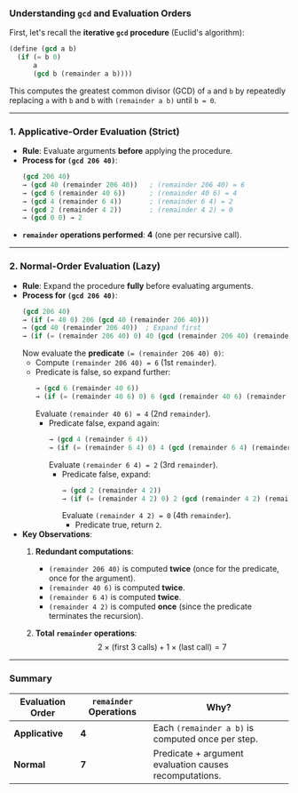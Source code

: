 ### **Understanding `gcd` and Evaluation Orders**

First, let's recall the **iterative `gcd` procedure** (Euclid's algorithm):
``` lisp
(define (gcd a b)
  (if (= b 0)
      a
      (gcd b (remainder a b))))
```

This computes the greatest common divisor (GCD) of `a` and `b` by repeatedly replacing `a` with `b` and `b` with `(remainder a b)` until `b = 0`.

---

### **1. Applicative-Order Evaluation (Strict)**
- **Rule**: Evaluate arguments **before** applying the procedure.
- **Process for `(gcd 206 40)`**:
  ``` lisp
  (gcd 206 40)
  → (gcd 40 (remainder 206 40))   ; (remainder 206 40) = 6
  → (gcd 6 (remainder 40 6))      ; (remainder 40 6) = 4
  → (gcd 4 (remainder 6 4))       ; (remainder 6 4) = 2
  → (gcd 2 (remainder 4 2))       ; (remainder 4 2) = 0
  → (gcd 0 0) → 2
  ```
- **`remainder` operations performed**: **4** (one per recursive call).

---

### **2. Normal-Order Evaluation (Lazy)**
- **Rule**: Expand the procedure **fully** before evaluating arguments.
- **Process for `(gcd 206 40)`**:
  ```lisp
  (gcd 206 40)
  → (if (= 40 0) 206 (gcd 40 (remainder 206 40)))
  → (gcd 40 (remainder 206 40))  ; Expand first
  → (if (= (remainder 206 40) 0) 40 (gcd (remainder 206 40) (remainder 40 (remainder 206 40))))
  ```
  Now evaluate the **predicate** `(= (remainder 206 40) 0)`:
  - Compute `(remainder 206 40) = 6` (1st `remainder`).
  - Predicate is false, so expand further:
    ``` lisp
    → (gcd 6 (remainder 40 6))
    → (if (= (remainder 40 6) 0) 6 (gcd (remainder 40 6) (remainder 6 (remainder 40 6))))
    ```
    Evaluate `(remainder 40 6) = 4` (2nd `remainder`).
    - Predicate false, expand again:
      ```lisp
      → (gcd 4 (remainder 6 4))
      → (if (= (remainder 6 4) 0) 4 (gcd (remainder 6 4) (remainder 4 (remainder 6 4))))
      ```
      Evaluate `(remainder 6 4) = 2` (3rd `remainder`).
      - Predicate false, expand:
        ```lisp
        → (gcd 2 (remainder 4 2))
        → (if (= (remainder 4 2) 0) 2 (gcd (remainder 4 2) (remainder 2 (remainder 4 2))))
        ```
        Evaluate `(remainder 4 2) = 0` (4th `remainder`).
        - Predicate true, return `2`.
- **Key Observations**:
  1. **Redundant computations**:  
     - `(remainder 206 40)` is computed **twice** (once for the predicate, once for the argument).
     - `(remainder 40 6)` is computed **twice**.
     - `(remainder 6 4)` is computed **twice**.
     - `(remainder 4 2)` is computed **once** (since the predicate terminates the recursion).

  2. **Total `remainder` operations**:  
     $$
     2 \times (\text{first 3 calls}) + 1 \times (\text{last call}) = 7
     $$

---

### **Summary**
| Evaluation Order   | `remainder` Operations | Why? |
|--------------------|------------------------|------|
| **Applicative**    | **4**                  | Each `(remainder a b)` is computed once per step. |
| **Normal**         | **7**                  | Predicate + argument evaluation causes recomputations. |
